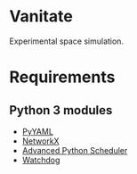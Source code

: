 # Vanitate

Experimental space simulation.

# Requirements

## Python 3 modules
  - [PyYAML](https://pypi.org/project/PyYAML/)
  - [NetworkX](https://networkx.org)
  - [Advanced Python Scheduler](https://apscheduler.readthedocs.io/en/v3.7.0/index.html)
  - [Watchdog](https://pythonhosted.org/watchdog/)
